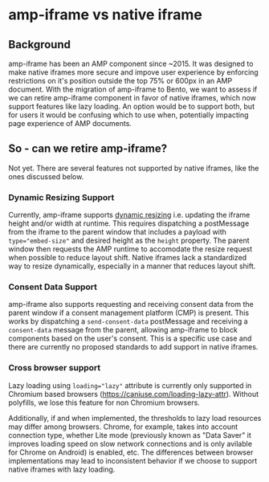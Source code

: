 # amp-iframe vs native iframe

## Background

amp-iframe has been an AMP component since ~2015. It was designed to make native iframes more secure and impove user experience by enforcing restrictions on it's position outside the top 75% or 600px in an AMP document. With the migration of amp-iframe to Bento, we want to assess if we can retire amp-iframe component in favor of native iframes, which now support features like lazy loading. An option would be to support both, but for users it would be confusing which to use when, potentially impacting page experience of AMP documents.

## So - can we retire amp-iframe?

Not yet. There are several features not supported by native iframes, like the ones discussed below.

### Dynamic Resizing Support

Currently, amp-iframe supports [dynamic resizing](https://amp.dev/documentation/components/amp-iframe/#iframe-resizing) i.e. updating the iframe height and/or width at runtime. This requires dispatching a postMessage from the iframe to the parent window that includes a payload with `type="embed-size"` and desired height as the `height` property. The parent window then requests the AMP runtime to accomodate the resize request when possible to reduce layout shift. Native iframes lack a standardized way to resize dynamically, especially in a manner that reduces layout shift.

### Consent Data Support

amp-iframe also supports requesting and receiving consent data from the parent window if a consent management platform (CMP) is present. This works by dispatching a `send-consent-data` postMessage and receiving a `consent-data` message from the parent, allowing amp-iframe to block components based on the user's consent. This is a specific use case and there are currently no proposed standards to add support in native iframes.

### Cross browser support

Lazy loading using `loading="lazy"` attribute is currently only supported in Chromium based browsers (https://caniuse.com/loading-lazy-attr). Without polyfills, we lose this feature for non Chromium browsers.

Additionally, if and when implemented, the thresholds to lazy load resources may differ among browsers. Chrome, for example, takes into account connection type, whether Lite mode (previously known as "Data Saver" it improves loading speed on slow network connections and is only avilable for Chrome on Android) is enabled, etc. The differences between browser implementations may lead to inconsistent behavior if we choose to support native iframes with lazy loading.
